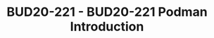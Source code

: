 ---
categories:
- bud20
image:
  featured: 'true'
  path: https://static.linaro.org/connect/bud20/images/BUD20-221.png
session_id: BUD20-221
session_speakers:
- speaker_bio: Adrian is a Principal Software Engineer at Red Hat and is migrating
    processes at least since 2010. He started to migrate processes in a high performance
    computing environment and at some point he migrated so many processes that he
    got a PhD for that. Most of the time he is now migrating containers but occasionally
    he still migrates single processes.
  speaker_company: Red Hat
  speaker_image: http://avatars.sched.co/a/10/4843177/avatar.jpg.320x320px.jpg?803
  speaker_name: Adrian Reber
  speaker_position: Principal Software Engineer
  speaker_role: attendee, speaker
session_track: HPC
tag: session
tags: HPC
title: BUD20-221 - BUD20-221 Podman Introduction
---